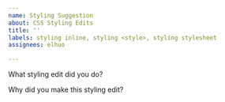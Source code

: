 ```yaml
---
name: Styling Suggestion
about: CSS Styling Edits
title: ''
labels: styling inline, styling <style>, styling stylesheet
assignees: elhuo

---
```


What styling edit did you do?

Why did you make this styling edit?





